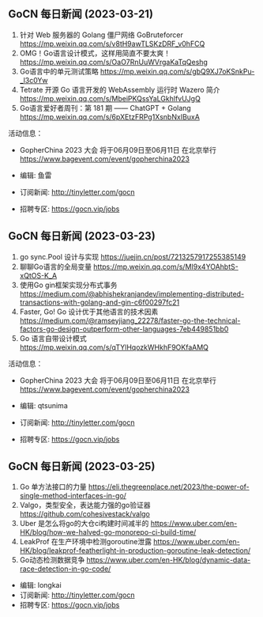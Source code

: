 ## GoCN 每日新闻 (2023-03-21)

1. 针对 Web 服务器的 Golang 僵尸网络 GoBruteforcer https://mp.weixin.qq.com/s/v8tH9awTLSKzDRF_v0hFCQ
2. OMG！Go语言设计模式，这样用简直不要太爽！ https://mp.weixin.qq.com/s/OaO7RnUuWVrgaKaTqQeshg
3. Go语言中的单元测试策略 https://mp.weixin.qq.com/s/gbQ9XJ7oKSnkPu-_l3c0Yw
4. Tetrate 开源 Go 语言开发的 WebAssembly 运行时 Wazero 简介 https://mp.weixin.qq.com/s/MbeiPKQssYaLGkhlfvUJgQ
5. Go语言爱好者周刊：第 181 期 —— ChatGPT + Golang https://mp.weixin.qq.com/s/6pXEtzFRPg1XsnbNxIBuxA

活动信息：
- GopherChina 2023 大会 将于06月09日至06月11日 在北京举行 https://www.bagevent.com/event/gopherchina2023

- 编辑: 鱼雷
- 订阅新闻: http://tinyletter.com/gocn
- 招聘专区: https://gocn.vip/jobs


## GoCN 每日新闻 (2023-03-23)

1. go sync.Pool 设计与实现  https://juejin.cn/post/7213257917255385149
2. 聊聊Go语言的全局变量  https://mp.weixin.qq.com/s/MI9x4YOAhbtS-xQtOS-K_A
3. 使用Go gin框架实现分布式事务  https://medium.com/@abhishekranjandev/implementing-distributed-transactions-with-golang-and-gin-c6f00297fc21
4. Faster, Go! Go 设计优于其他语言的技术因素 https://medium.com/@ramseyjiang_22278/faster-go-the-technical-factors-go-design-outperform-other-languages-7eb449851bb0
5. Go 语言自带设计模式  https://mp.weixin.qq.com/s/qTYlHqozkWHkhF9OKfaAMQ

活动信息：
- GopherChina 2023 大会 将于06月09日至06月11日 在北京举行 https://www.bagevent.com/event/gopherchina2023

- 编辑: qtsunima
- 订阅新闻: http://tinyletter.com/gocn
- 招聘专区: https://gocn.vip/jobs

## GoCN 每日新闻 (2023-03-25)
1. Go 单方法接口的力量 https://eli.thegreenplace.net/2023/the-power-of-single-method-interfaces-in-go/
2. Valgo，类型安全，表达能力强的go验证器 https://github.com/cohesivestack/valgo
3. Uber 是怎么将go的大仓ci构建时间减半的 https://www.uber.com/en-HK/blog/how-we-halved-go-monorepo-ci-build-time/
4. LeakProf 在生产环境中检测goroutine泄露 https://www.uber.com/en-HK/blog/leakprof-featherlight-in-production-goroutine-leak-detection/
5. Go动态检测数据竞争 https://www.uber.com/en-HK/blog/dynamic-data-race-detection-in-go-code/

- 编辑: longkai
- 订阅新闻: http://tinyletter.com/gocn
- 招聘专区: https://gocn.vip/jobs
